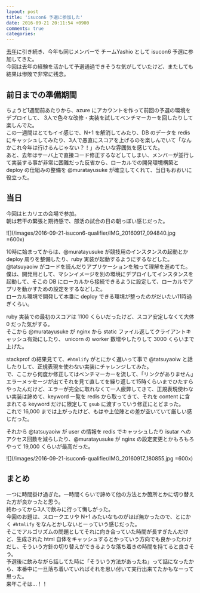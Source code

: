 ```yaml
---
layout: post
title: 'isucon6 予選に参加した'
date: 2016-09-21 20:11:54 +0900
comments: true
categories: 
---
```


[去年](/blog/2015/09/29/isucon5-qualifier/)に引き続き、今年も同じメンバーで チームYashio として isucon6 予選に参加してきた。  
今回は去年の経験を活かして予選通過できそうな気がしていたけど、またしても結果は惨敗で非常に残念。  

## 前日までの準備期間
ちょうど1週間前あたりから、azure にアカウントを作って前回の予選の環境をデプロイして、
3人で色々な改修・実装を試してベンチマーカーを回したりして楽しんでた。  
この一週間はとてもイイ感じで、N+1 を解消してみたり、DB のデータを redis にキャッシュしてみたり、3人で愚直にスコアを上げるのを楽しんでいて「なんかこれ今年は行けるんじゃない？！」みたいな雰囲気を感じてた。  
あと、去年はサーバ上で直接コード修正するなどしてしまい、メンバーが並行して実装する事が非常に困難だった反省から、ローカルでの開発環境構築と deploy の仕組みの整備を @muratayusuke が確立してくれて、当日もおおいに役立った。  

## 当日
今回はヒカリエの会場で参加。  
朝は若干の緊張と期待感で、部活の試合の日の朝っぽい感じだった。  

![](/images/2016-09-21-isucon6-qualifier/IMG_20160917_094840.jpg =600x)  

10時に始まってからは、@muratayusuke が競技用のインスタンスの起動とか deploy 周りを整備したり、ruby 実装が起動するようにするなどした。  
@tatsuyaoiw がコードを読んだりアプリケーションを触って理解を進めてた。  
僕は、開発用として、マシンイメージを別の環境にデプロイしてインスタンスを起動して、そこの DB にローカルから接続できるように設定して、ローカルでアプリを動かすための設定をするなどした。  
ローカル環境で開発して本番に deploy できる環境が整ったのがだいたい11時過ぎくらい。  

ruby 実装での最初のスコアは 1100 くらいだったけど、スコア安定しなくて大体 0 だった気がする。  
そこから @muratayusuke が nginx から static ファイル返してクライアントキャッシュ有効にしたり、 unicorn の worker 数増やしたりして 3000 くらいまで上げた。  

stackprof の結果見てて、`#htmlify` がとにかく遅いって事で @tatsuyaoiw と話したりして、正規表現を使わない実装にチャレンジしてみた。  
で、ここから何度か修正してはベンチマーカーを流して、「リンクがありません」エラーメッセージが出てそれを見て直してを繰り返して15時くらいまでひたすらやったんだけど、エラーが完全に取れなくて一人疲弊してきて、正規表現使わない実装は諦めて、keyword 一覧を redis から取ってきて、それを content に含まれてる keyword だけに限定して `gsub` に渡すっていう修正にとどまった。  
これで 16,000 までは上がったけど、もはや上位陣との差が空いていて厳しい感じだった。  

それから @tatsuyaoiw が user の情報を redis でキャッシュしたり isutar へのアクセス回数を減らしたり、@muratayusuke が nginx の設定変更とかもろもろやって 19,000 くらいが最高だった。  

![](/images/2016-09-21-isucon6-qualifier/IMG_20160917_180855.jpg =600x)  

## まとめ
一つに時間掛け過ぎた。一時間くらいで諦めて他の方法とか箇所とかに切り替えた方が良かったと思う。  
終わってから3人で飲みに行って悔しがった。  
今回のお題は、スロークエリや N+1 みたいなものがほぼ無かったので、とにかく `#htmlify` をなんとかしないとーっていう感じだった。  
そこでアルゴリズムの問題としてそれに向き合っていた時間が長すぎたんだけど、生成された html 自体をキャッシュするとかっていう方向でも良かったわけだし、そういう方針の切り替えができるような落ち着きの時間を持てると良さそう。  
予選後に飲みながら話してた時に「そういう方法があったね」って話になったから、本番中に一旦落ち着いていればそれを思い付いて実行出来てたかもなーって思った。  
来年こそは…！！  
